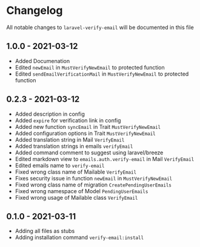 # Changelog

All notable changes to `laravel-verify-email` will be documented in this file

## 1.0.0 - 2021-03-12

- Added Documenation
- Edited `newEmail` in `MustVerifyNewEmail` to protected function
- Edited `sendEmailVerificationMail` in `MustVerifyNewEmail` to protected function

## 0.2.3 - 2021-03-12

- Added description in config
- Added `expire` for verification link in config
- Added new function `syncEmail` in Trait `MustVerifyNewEmail`
- Added configuration options in Trait `MustVerifyNewEmail`
- Added translation string in Mail `VerifyEmail`
- Added translation strings in emails `verifyEmail`
- Added command comment to suggest using laravel/breeze
- Edited markdown view to `emails.auth.verify-email` in Mail `VerifyEmail`
- Edited emails name to `verify-email`
- Fixed wrong class name of Mailable `VerifyEmail`
- Fixes security issue in function `newEmail` in `MustVerifyNewEmail`
- Fixed wrong class name of migration `CreatePendingUserEmails`
- Fixed wrong namespace of Model `PendingUserEmails`
- Fixed wrong usage of Mailable class `VerifyEmail`

## 0.1.0 - 2021-03-11

- Adding all files as stubs
- Adding installation command `verify-email:install`
